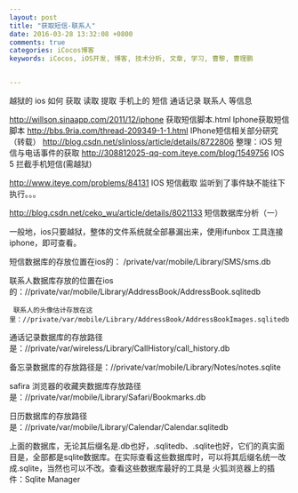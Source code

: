 ```yaml
---
layout: post
title: "获取短信-联系人"
date: 2016-03-28 13:32:08 +0800
comments: true
categories: iCocos博客
keywords: iCocos, iOS开发, 博客, 技术分析, 文章, 学习, 曹黎, 曹理鹏


---
```



越狱的 ios 如何 获取 读取 提取 手机上的 短信 通话记录 联系人 等信息

http://willson.sinaapp.com/2011/12/iphone 获取短信脚本.html  Iphone获取短信脚本
http://bbs.9ria.com/thread-209349-1-1.html          IPhone短信相关部分研究（转载）
http://blog.csdn.net/slinloss/article/details/8722806       整理：iOS 短信与电话事件的获取
http://308812025-qq-com.iteye.com/blog/1549756              IOS 5 拦截手机短信(需越狱)

http://www.iteye.com/problems/84131                                IOS 短信截取 监听到了事件缺不能往下执行。。。





<!--more-->




http://blog.csdn.net/ceko_wu/article/details/8021133     短信数据库分析（一）

一般地，ios只要越狱，整体的文件系统就全部暴漏出来，使用ifunbox 工具连接iphone，即可查看。

短信数据库的存放位置在ios的：    /private/var/mobile/Library/SMS/sms.db                  

联系人数据库存放的位置在ios的：//private/var/mobile/Library/AddressBook/AddressBook.sqlitedb

     联系人的头像估计存放在这里：//private/var/mobile/Library/AddressBook/AddressBookImages.sqlitedb

通话记录数据库的存放路径是：//private/var/wireless/Library/CallHistory/call_history.db

备忘录数据库的存放路径是：//private/var/mobile/Library/Notes/notes.sqlite

safira 浏览器的收藏夹数据库存放路径是：//private/var/mobile/Library/Safari/Bookmarks.db

日历数据库的存放路径是：//private/var/mobile/Library/Calendar/Calendar.sqlitedb


上面的数据库，无论其后缀名是.db也好，.sqlitedb、.sqlite也好，它们的真实面目是，全部都是sqlite数据库。在实际查看这些数据库时，可以将其后缀名统一改成.sqlite，当然也可以不改。查看这些数据库最好的工具是 火狐浏览器上的插件：Sqlite Manager

 